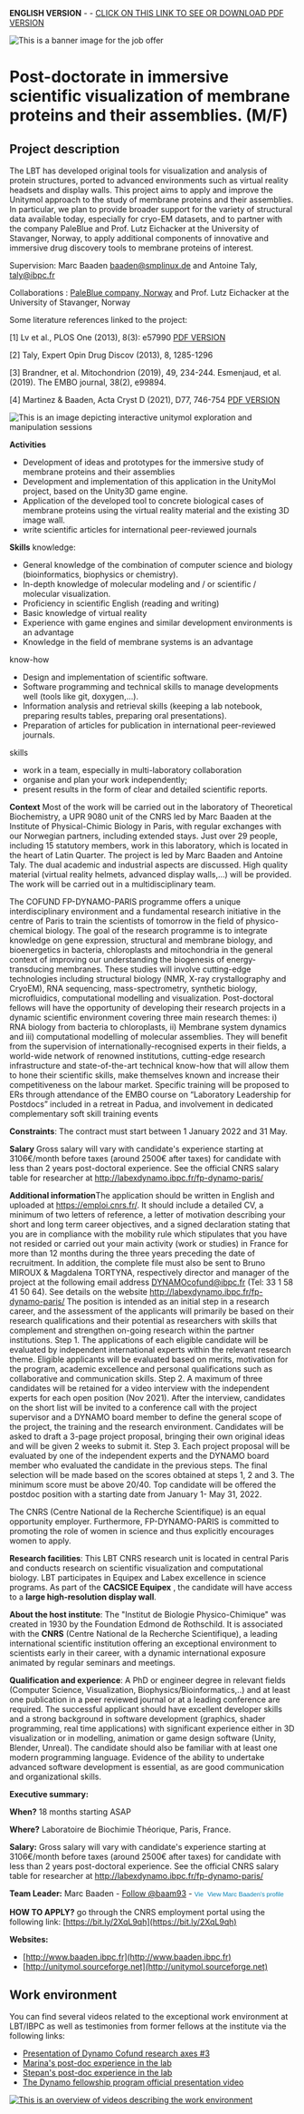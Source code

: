 **ENGLISH VERSION** - - [CLICK ON THIS LINK TO SEE OR DOWNLOAD PDF VERSION](job2021b.pdf)

![This is a banner image for the job offer](https://github.com/bam93/job-offers/blob/main/2021-postdoc-cofund/banner.png?raw=true "Job offer banner image")


# Post-doctorate in immersive scientific visualization of membrane proteins and their assemblies. (M/F)

## Project description

The LBT has developed original tools for visualization and analysis of protein structures, ported to advanced environments such as virtual reality headsets and display walls. This project aims to apply and improve the Unitymol approach to the study of membrane proteins and their assemblies. In particular, we plan to provide
broader support for the variety of structural data available today, especially for cryo-EM datasets, and to partner with the company PaleBlue and Prof. Lutz Eichacker at the University of Stavanger, Norway, to apply additional components of innovative and immersive drug discovery tools to membrane proteins of interest.

Supervision: Marc Baaden baaden@smplinux.de and Antoine Taly, taly@ibpc.fr

Collaborations : [PaleBlue company, Norway](https://pale.blue) and Prof. Lutz Eichacker at the University of Stavanger, Norway

Some literature references linked to the project:

[1] Lv et al., PLOS One (2013), 8(3): e57990 [PDF VERSION](https://journals.plos.org/plosone/article/file?id=10.1371/journal.pone.0057990&type=printable)

[2] Taly, Expert Opin Drug Discov (2013), 8, 1285-1296

[3] Brandner, et al. Mitochondrion (2019), 49, 234-244.
Esmenjaud, et al. (2019). The EMBO journal, 38(2), e99894.

[4] Martinez & Baaden, Acta Cryst D (2021), D77, 746-754
[PDF VERSION](https://journals.iucr.org/d/issues/2021/06/00/qr5004/qr5004.pdf)



![This is an image depicting interactive unitymol exploration and manipulation sessions](https://github.com/bam93/job-offers/blob/main/2021-postdoc-cofund/unitymolxplor.png?raw=true "UnityMol IMS session image")

**Activities**
- Development of ideas and prototypes for the immersive study of membrane proteins and their assemblies
- Development and implementation of this application in the UnityMol project, based on the Unity3D game engine.
- Application of the developed tool to concrete biological cases of membrane proteins using the virtual reality material and the existing 3D image wall.
- write scientific articles for international peer-reviewed journals

**Skills**
knowledge:
- General knowledge of the combination of computer science and biology (bioinformatics, biophysics or chemistry).
- In-depth knowledge of molecular modeling and / or scientific / molecular visualization.
- Proficiency in scientific English (reading and writing)
- Basic knowledge of virtual reality
- Experience with game engines and similar development environments is an advantage
- Knowledge in the field of membrane systems is an advantage

know-how
- Design and implementation of scientific software.
- Software programming and technical skills to manage developments well (tools like git, doxygen,...).
- Information analysis and retrieval skills (keeping a lab notebook, preparing results tables, preparing oral presentations).
- Preparation of articles for publication in international peer-reviewed journals.

skills
- work in a team, especially in multi-laboratory collaboration
- organise and plan your work independently;
- present results in the form of clear and detailed scientific reports.

**Context**
Most of the work will be carried out in the laboratory of Theoretical Biochemistry, a UPR 9080 unit of the CNRS led by Marc Baaden at the Institute of Physical-Chimic Biology in Paris, with regular exchanges with our Norwegian partners, including extended stays. Just over 29 people, including 15 statutory members, work in this laboratory, which is located in the heart of Latin Quarter. The project is led by Marc Baaden and Antoine Taly. The dual academic and industrial aspects are discussed. High quality material (virtual reality helmets, advanced display walls,...) will be provided. The work will be carried out in a multidisciplinary team.

The COFUND FP-DYNAMO-PARIS programme offers a unique interdisciplinary environment and a fundamental research initiative in the centre of Paris to train the scientists of tomorrow in the field of physico-chemical biology. The goal of the research programme is to integrate knowledge on gene expression, structural and membrane biology, and bioenergetics in bacteria, chloroplasts and mitochondria in the general context of improving our understanding the biogenesis of energy-transducing membranes. These studies will involve cutting-edge technologies including structural biology (NMR, X-ray crystallography and CryoEM), RNA sequencing, mass-spectrometry, synthetic biology, microfluidics, computational modelling and visualization. Post-doctoral fellows will have the opportunity of developing their research projects in a dynamic scientific environment covering three main research themes: i) RNA biology from bacteria to chloroplasts, ii) Membrane system dynamics and iii) computational modelling of molecular assemblies. They will benefit from the supervision of internationally-recognised experts in their fields, a world-wide network of renowned institutions, cutting-edge research infrastructure and state-of-the-art technical know-how that will allow them to hone their scientific skills, make themselves known and increase their competitiveness on the labour market. Specific training will be proposed to ERs through attendance of the EMBO course on “Laboratory Leadership for Postdocs” included in a retreat in Padua, and involvement in dedicated complementary soft skill training events

**Constraints**: The contract must start between 1 January 2022 and 31 May.

**Salary** Gross salary will vary with candidate's experience starting at 3106€/month before taxes (around 2500€ after taxes) for candidate with less than 2 years post-doctoral experience. See the official CNRS salary table for researcher at http://labexdynamo.ibpc.fr/fp-dynamo-paris/

**Additional information**The application should be written in English and uploaded at https://emploi.cnrs.fr/. It should include a detailed CV, a minimum of two letters of reference, a letter of motivation describing your short and long term career objectives, and a signed declaration stating that you are in compliance with the mobility rule which stipulates that you have not resided or carried out your main activity (work or studies) in France for more than 12 months during the three years preceding the date of recruitment. In addition, the complete file must also be sent to Bruno MIROUX & Magdalena TORTYNA, respectively director and manager of the project at the following email address DYNAMOcofund@ibpc.fr (Tel: 33 1 58 41 50 64). See details on the website http://labexdynamo.ibpc.fr/fp-dynamo-paris/
The position is intended as an initial step in a research career, and the assessment of the applicants will primarily be based on their research qualifications and their potential as researchers with skills that complement and strengthen on-going research within the partner institutions.
Step 1. The applications of each eligible candidate will be evaluated by independent international experts within the relevant research theme. Eligible applicants will be evaluated based on merits, motivation for the program, academic excellence and personal qualifications such as collaborative and communication skills.
Step 2. A maximum of three candidates will be retained for a video interview with the independent experts for each open position (Nov 2021). After the interview, candidates on the short list will be invited to a conference call with the project supervisor and a DYNAMO board member to define the general scope of the project, the training and the research environment. Candidates will be asked to draft a 3-page project proposal, bringing their own original ideas and will be given 2 weeks to submit it.
Step 3. Each project proposal will be evaluated by one of the independent experts and the DYNAMO board member who evaluated the candidate in the previous steps. The final selection will be made based on the scores obtained at steps 1, 2 and 3. The minimum score must be above 20/40. Top candidate will be offered the postdoc position with a starting date from January 1- May 31, 2022.

The CNRS (Centre National de la Recherche Scientifique) is an equal opportunity employer. Furthermore, FP-DYNAMO-PARIS is committed to promoting the role of women in science and thus explicitly encourages women to apply.
 

**Research facilities**: This LBT CNRS research unit is located in central Paris and conducts research on scientific visualization and computational biology. LBT participates in Equipex and Labex excellence in science programs. As part of the **CACSICE Equipex** , the candidate will have access to a **large high-resolution display wall**.

**About the host institute**: The &quot;Institut de Biologie Physico-Chimique&quot; was created in 1930 by the Foundation Edmond de Rothschild. It is associated with the **CNRS** (Centre National de la Recherche Scientifique), a leading international scientific institution offering an exceptional environment to scientists early in their career, with a dynamic international exposure animated by regular seminars and meetings.

**Qualification and experience**: A PhD or engineer degree in relevant fields (Computer Science, Visualization, Biophysics/Bioinformatics,..) and at least one publication in a peer reviewed journal or at a leading conference are required. The successful applicant should have excellent developer skills and a strong background in software development (graphics, shader programming, real time applications) with significant experience either in 3D visualization or in modelling, animation or game design software (Unity, Blender, Unreal). The candidate should also be familiar with at least one modern programming language. Evidence of the ability to undertake advanced software development is essential, as are good communication and organizational skills.


**Executive summary:**

**When?**  18 months starting ASAP

**Where?** Laboratoire de Biochimie Théorique, Paris, France.

**Salary:** Gross salary will vary with candidate's experience starting at 3106€/month before taxes (around 2500€ after taxes) for candidate with less than 2 years post-doctoral experience. See the official CNRS salary table for researcher at http://labexdynamo.ibpc.fr/fp-dynamo-paris/

**Team Leader:** Marc Baaden - <a href="https://twitter.com/baam93" class="twitter-follow-button" data-show-count="false">Follow @baam93</a> - <a href="https://fr.linkedin.com/pub/marc-baaden/1/a5b/918" style="text-decoration:none;"><span style="font: 80% Arial,sans-serif; color:#0783B6;"><img src="https://static.licdn.com/scds/common/u/img/webpromo/btn_in_20x15.png" width="20" height="15" alt="View Marc Baaden's LinkedIn profile" style="vertical-align:middle;" border="0">&nbsp;View Marc Baaden's profile</span></a> 

**HOW TO APPLY?** go through the CNRS employment portal using the following link: [https://bit.ly/2XqL9qh](https://bit.ly/2XqL9qh)

**Websites:**
* [http://www.baaden.ibpc.fr](http://www.baaden.ibpc.fr)
* [http://unitymol.sourceforge.net](http://unitymol.sourceforge.net)

## Work environment

You can find several videos related to the exceptional work environment at LBT/IBPC as well as testimonies from former fellows at the institute via the following links:
* [Presentation of Dynamo Cofund research axes #3](https://youtu.be/bbKvK1iBMxw?t=101)
* [Marina's post-doc experience in the lab](https://www.youtube.com/watch?v=RRK_dG2eraA)
* [Stepan's post-doc experience in the lab](https://www.youtube.com/watch?v=rxDgyxpkpBw)
* [The Dynamo fellowship program official presentation video](https://www.youtube.com/watch?v=pHr7178398w&t=1s)

[![This is an overview of videos describing the work environment](https://github.com/bam93/job-offers/blob/main/2021-postdoc-cofund/workenvironment.png?raw=true "Job offer banner image")](https://www.youtube.com/channel/UCB_u_mFVNM2mbbyUj7rwKmw)
